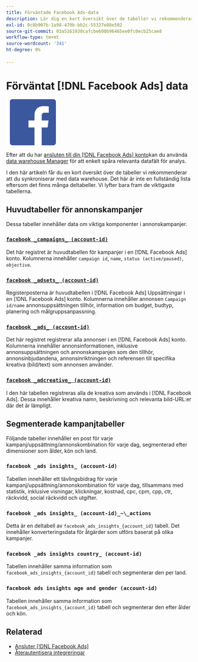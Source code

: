 ```yaml
---
title: Förväntade Facebook Ads-data
description: Lär dig en kort översikt över de tabeller vi rekommenderar att du synkroniserar med data warehouse
exl-id: 0c8b907b-1a98-470b-bb2c-55327e88e502
source-git-commit: 03a5161930cafcbe600b96465ee0fc0ecb25cae8
workflow-type: tm+mt
source-wordcount: '341'
ht-degree: 0%

---
```


# Förväntat [!DNL Facebook Ads] data

![](../../../assets/Facebook_Logo.png)

Efter att du har [ansluten till din [!DNL Facebook Ads] konto](../integrations/facebook-ads.md)kan du använda [data warehouse Manager](../../../data-analyst/data-warehouse-mgr/tour-dwm.md) för att enkelt spåra relevanta datafält för analys.

I den här artikeln får du en kort översikt över de tabeller vi rekommenderar att du synkroniserar med data warehouse. Det här är inte en fullständig lista eftersom det finns många deltabeller. Vi lyfter bara fram de viktigaste tabellerna.

## Huvudtabeller för annonskampanjer

Dessa tabeller innehåller data om viktiga komponenter i annonskampanjer.

### [`facebook _campaigns_ (account-id)`](https://developers.facebook.com/docs/reference/ads-api/adcampaign/)

Det här registret är huvudtabellen för kampanjer i en [!DNL Facebook Ads] konto. Kolumnerna innehåller `campaign id`, `name`, `status (active/paused)`, `objective`.

### [`facebook _adsets_ (account-id)`](https://developers.facebook.com/docs/marketing-api/reference/ad-campaign)

Registerposterna är huvudtabellen i [!DNL Facebook Ads] Uppsättningar i en [!DNL Facebook Ads] konto. Kolumnerna innehåller annonsen `Campaign id/name` annonsuppsättningen tillhör, information om budget, budtyp, planering och målgruppsanpassning.

### [`facebook _ads_ (account-id)`](https://developers.facebook.com/docs/reference/ads-api/adgroup/)

Det här registret registrerar alla annonser i en [!DNL Facebook Ads] konto. Kolumnerna innehåller annonsinformationen, inklusive annonsuppsättningen och annonskampanjen som den tillhör, annonsinbjudandena, annonsinriktningen och referensen till specifika kreativa (bild/text) som annonsen använder.

### [`facebook _adcreative_ (account-id)`](https://developers.facebook.com/docs/reference/ads-api/adcreative/)

I den här tabellen registreras alla de kreativa som används i [!DNL Facebook Ads]. Dessa innehåller kreativa namn, beskrivning och relevanta bild-URL:er där det är lämpligt.

## Segmenterade kampanjtabeller

Följande tabeller innehåller en post för varje kampanj/uppsättning/annonskombination för varje dag, segmenterad efter dimensioner som ålder, kön och land.

### `facebook _ads insights_ (account-id)`

Tabellen innehåller ett tävlingsbidrag för varje kampanj/uppsättning/annonskombination för varje dag, tillsammans med statistik, inklusive visningar, klickningar, kostnad, cpc, cpm, cpp, ctr, räckvidd, social räckvidd och utgifter.

### `facebook _ads insights_ (account-id)_~\_actions`

Detta är en deltabell av `facebook_ads_insights_{account_id}` tabell. Det innehåller konverteringsdata för åtgärder som utförs baserat på olika kampanjer.

### `facebook _ads insights country_ (account-id)`

Tabellen innehåller samma information som `facebook_ads_insights_{account_id}` tabell och segmenterar den per land.

### `facebook ads insights age and gender (account-id)`

Tabellen innehåller samma information som `facebook_ads_insights_{account_id}` tabell och segmenterar den efter ålder och kön.

## Relaterad

* [Ansluter [!DNL Facebook Ads]](../integrations/facebook-ads.md)
* [Återautentisera integreringar](https://support.magento.com/hc/en-us/articles/360016733151-Reauthenticating-integrations)
